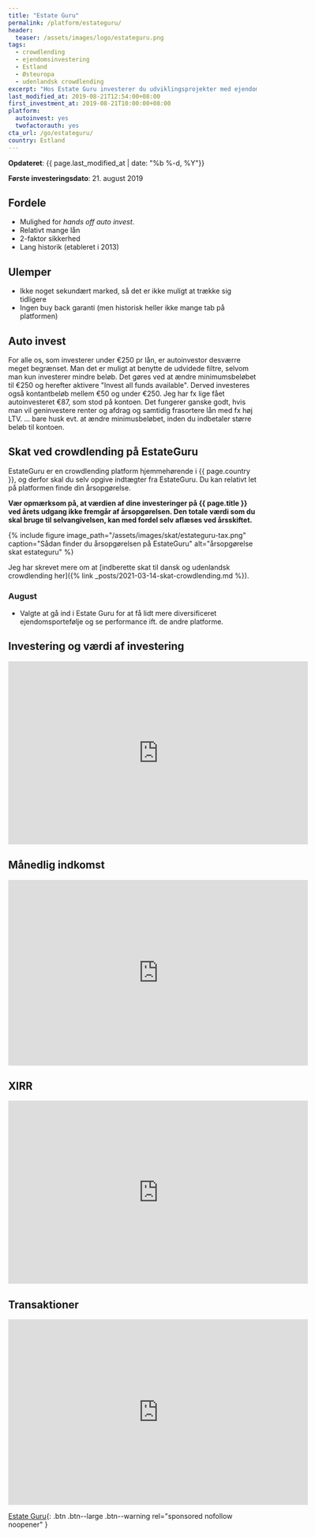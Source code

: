 ```yaml
---
title: "Estate Guru"
permalink: /platform/estateguru/
header:
  teaser: /assets/images/logo/estateguru.png
tags:
  - crowdlending
  - ejendomsinvestering
  - Estland
  - Østeuropa
  - udenlandsk crowdlending
excerpt: "Hos Estate Guru investerer du udviklingsprojekter med ejendomme i med hovedsæde i Estland."
last_modified_at: 2019-08-21T12:54:00+08:00
first_investment_at: 2019-08-21T10:00:00+08:00
platform:
  autoinvest: yes
  twofactorauth: yes
cta_url: /go/estateguru/
country: Estland
---
```


**Opdateret**: {{ page.last_modified_at | date: "%b %-d, %Y"}}

**Første investeringsdato**: 21. august 2019  

## Fordele

- Mulighed for _hands off_ _auto invest_.
- Relativt mange lån
- 2-faktor sikkerhed
- Lang historik (etableret i 2013)

## Ulemper

- Ikke noget sekundært marked, så det er ikke muligt at trække sig tidligere
- Ingen buy back garanti (men historisk heller ikke mange tab på platformen)

## Auto invest

For alle os, som investerer under €250 pr lån, er autoinvestor desværre meget begrænset. Man det er muligt at benytte de udvidede filtre, selvom man kun investerer mindre beløb.
Det gøres ved at ændre minimumsbeløbet til €250 og herefter aktivere "Invest all funds available". Derved investeres også kontantbeløb mellem €50 og under €250. Jeg har fx lige fået autoinvesteret €87, som stod på kontoen. Det fungerer ganske godt, hvis man vil geninvestere renter og afdrag og samtidig frasortere lån med fx høj LTV.
... bare husk evt. at ændre minimusbeløbet, inden du indbetaler større beløb til kontoen.

## Skat ved crowdlending på EstateGuru

EstateGuru er en crowdlending platform hjemmehørende i {{ page.country }}, og derfor skal du selv opgive indtægter fra EstateGuru. Du kan relativt let på platformen finde din årsopgørelse.

**Vær opmærksom på, at værdien af dine investeringer på  {{ page.title }} ved årets udgang ikke fremgår af årsopgørelsen. Den totale værdi som du skal bruge til selvangivelsen, kan med fordel selv aflæses ved årsskiftet.**

{% include figure image_path="/assets/images/skat/estateguru-tax.png" caption="Sådan finder du årsopgørelsen på EstateGuru" alt="årsopgørelse skat estateguru" %}

Jeg har skrevet mere om at [indberette skat til dansk og udenlandsk crowdlending her]({% link _posts/2021-03-14-skat-crowdlending.md %}).

### August

- Valgte at gå ind i Estate Guru for at få lidt mere diversificeret ejendomsportefølje og se performance ift. de andre platforme.

## Investering og værdi af investering

<iframe width="607" height="371" seamless frameborder="0" scrolling="no" src="https://docs.google.com/spreadsheets/d/e/2PACX-1vQKZZbdj1cM5A4yCXjtjhxowXHoMhioXI-OR-mEPmmGgqQhcSr250VUM8SGVvRkWZziWUYleizmqAC2/pubchart?oid=2008432385&amp;format=image"></iframe>

## Månedlig indkomst

<iframe width="607" height="376" seamless frameborder="0" scrolling="no" src="https://docs.google.com/spreadsheets/d/e/2PACX-1vQKZZbdj1cM5A4yCXjtjhxowXHoMhioXI-OR-mEPmmGgqQhcSr250VUM8SGVvRkWZziWUYleizmqAC2/pubchart?oid=551608528&amp;format=image"></iframe>

## XIRR

<iframe width="607" height="371" seamless frameborder="0" scrolling="no" src="https://docs.google.com/spreadsheets/d/e/2PACX-1vQKZZbdj1cM5A4yCXjtjhxowXHoMhioXI-OR-mEPmmGgqQhcSr250VUM8SGVvRkWZziWUYleizmqAC2/pubchart?oid=1697838351&amp;format=image"></iframe>

## Transaktioner

<iframe width="607" height="376" seamless frameborder="0" scrolling="no" src="https://docs.google.com/spreadsheets/d/e/2PACX-1vQKZZbdj1cM5A4yCXjtjhxowXHoMhioXI-OR-mEPmmGgqQhcSr250VUM8SGVvRkWZziWUYleizmqAC2/pubchart?oid=1698572169&amp;format=image"></iframe>

[Estate Guru](/go/estateguru/){: .btn .btn--large .btn--warning rel="sponsored nofollow noopener" }
